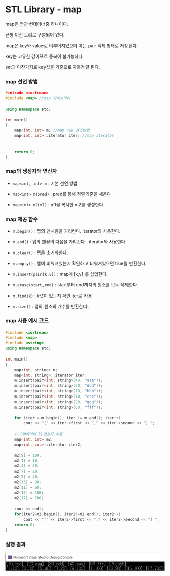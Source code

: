 # STL Library - map

map은 연관 컨테이너중 하나이다.

균형 이진 트리로 구성되어 있다.

map은 key와 value로 이루어져있으며 이는 pair 객체 형태로 저장된다.

key는 고유한 값이므로 중복이 불가능하다

set과 마찬가지로 key값을 기준으로 자동정렬 된다.



### map 선언 방법

```c++
#inlcude <iostream>
#include <map> //map 라이브러리

using namespace std;

int main()
{
	map<int, int> m; //map 기본 선언방법
	map<int, int>::iterator iter; //map iterator


	return 0;
}
```



### map의 생성자와 연산자



* `map<int, int> m` : 기본 선언 방법



* `map<int> m(pred)` : pred를 통해 정렬기준을 세운다



* `map<int> m2(m1)` : m1을 복사한 m2를 생성한다



### map 제공 함수



* `m.begin()` :  맵의 맨처음을 가리킨다. iterator와 사용한다.



* `m.end()` :  맵의 맨끝의 다음을 가리킨다 . iterator와 사용한다.



* `m.clear()` :  맵을 초기화한다.



* `m.empty()` :  맵이 비워져있는지 확인하고 비워져있으면 true를 반환한다.



* `m.insert(pair[k,v])` :  map에 [k,v] 를 삽입한다.



* `m.erase(start,end)` :  start부터 end까지의 원소를 모두 삭제한다.



* `m.find(k)` : k값이 있는지 확인 iter로 사용



* `m.size()` :  맵의 원소의 개수를 반환한다.



### map 사용 예시 코드

```c++
#include <iostream>
#include <map>
#include <string>
using namespace std;

int main()
{
	map<int, string> m;
	map<int, string>::iterator iter;
	m.insert(pair<int, string>(40, "aaa"));
	m.insert(pair<int, string>(30, "ddd"));
	m.insert(pair<int, string>(70, "bbb"));
	m.insert(pair<int, string>(10, "ccc"));
	m.insert(pair<int, string>(20, "ggg"));
	m.insert(pair<int, string>(60, "fff"));

	for (iter = m.begin(); iter != m.end(); iter++)
		cout << "[" << iter->first << "," << iter->second << "] ";

	//오퍼레이터 []연산자 사용
	map<int, int> m2;
	map<int, int>::iterator iter2;

	m2[9] = 100;
	m2[1] = 10;
	m2[3] = 30;
	m2[7] = 20;
	m2[5] = 40;
	m2[13] = 90;
	m2[11] = 60;
	m2[15] = 100;
	m2[17] = 700;

	cout << endl;
	for(iter2=m2.begin(); iter2!=m2.end(); iter2++)
		cout << "[" << iter2->first << "," << iter2->second << "] ";
	return 0;
}
```



### 실행 결과

![실행 결과](https://github.com/Kyun2da/Algorithm/blob/master/%EC%95%8C%EA%B3%A0%EB%A6%AC%EC%A6%98%20%EA%B0%9C%EB%85%90%20%EC%A0%95%EB%A6%AC/map_ex.png)  
